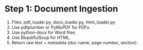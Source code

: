 # Step 1: Document Ingestion
1) Files: pdf_loader.py, docx_loader.py, html_loader.py
2) Use pdfplumber or PyMuPDF for PDFs.
3) Use python-docx for Word files.
4) Use BeautifulSoup for HTML.
5) Return raw text + metadata (doc name, page number, section).
